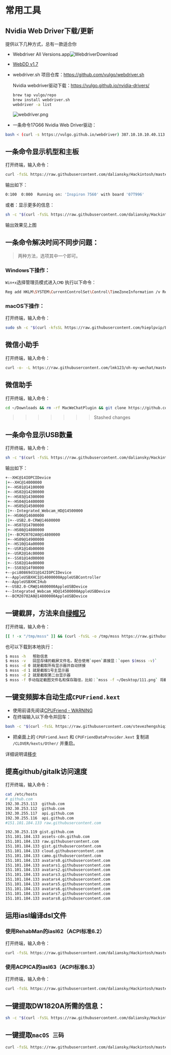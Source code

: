 # 常用工具

## Nvidia Web Driver下载/更新

提供以下几种方式，总有一款适合你

- Webdriver All Versions.app![WebdriverDownload](WebdriverDownload.png)

- [WebDD v1.7](WebDD.command)

- webdriver.sh 项目仓库：<https://github.com/vulgo/webdriver.sh>

  Nvidia webdriver驱动下载：<https://vulgo.github.io/nvidia-drivers/>

  ```bash
  brew tap vulgo/repo
  brew install webdriver.sh
  webdriver -a list
  ```

  ![webdriver.png](webdriver.png)

- 一条命令17G66 Nvidia Web Driver驱动：

```bash
bash < (curl -s https://vulgo.github.io/webdriver) 387.10.10.10.40.113
```

## 一条命令显示机型和主板

打开终端，输入命令：

```bash
curl -fsSL https://raw.githubusercontent.com/daliansky/Hackintosh/master/Tools/bdmesg -o /tmp/bdmesg && chmod +x /tmp/bdmesg && sh -c /tmp/bdmesg | grep Running
```

输出如下：

```bash
0:100  0:000  Running on: 'Inspiron 7560' with board '07T996'
```

或者：显示更多的信息：

```bash
sh -c "$(curl -fsSL https://raw.githubusercontent.com/daliansky/Hackintosh/master/Tools/archey)"
```

输出效果见上图

## 一条命令解决时间不同步问题：

> 两种方法，选项其中一个即可。

### Windows下操作：

`Win+x`选择管理员模式进入`CMD`
执行以下命令：

```bash
Reg add HKLM\SYSTEM\CurrentControlSet\Control\TimeZoneInformation /v RealTimeIsUniversal /t REG_DWORD /d 1
```

### macOS下操作：

打开终端，输入命令：

```bash
sudo sh -c "$(curl -kfsSL https://raw.githubusercontent.com/hieplpvip/LocalTime-Toggle/master/fix_time_osx.sh)"
```



## 微信小助手

打开终端，输入命令：

```bash
curl -o- -L https://raw.githubusercontent.com/lmk123/oh-my-wechat/master/install.sh | bash -s
```

## 微信助手

打开终端，输入命令：

```bash
cd ~/Downloads && rm -rf MacWeChatPlugin && git clone https://github.com/cuiyu8580/MacWeChatPlugin.git --depth=1 && ./MacWeChatPlugin/Other/Install.sh
```


>>>>>>> Stashed changes
## 一条命令显示USB数量

打开终端，输入命令：

```bash
sh -c "$(curl -fsSL https://raw.githubusercontent.com/daliansky/Hackintosh/master/Tools/usb_Ports)"
```

输出如下：

```bash
+--XHC@14IOPCIDevice
|+--XHC@14000000
|+--HS01@14100000
|+--HS02@14200000
|+--HS03@14300000
|+--HS04@14400000
|+--HS05@14500000
||+--Integrated_Webcam_HD@14500000
|+--HS06@14600000
||+--USB2.0-CRW@14600000
|+--HS07@14700000
|+--HS08@14800000
||+--BCM20702A0@14800000
|+--HS09@14900000
|+--HS10@14a00000
|+--USR1@14b00000
|+--USR2@14c00000
|+--SS01@14d00000
|+--SS02@14e00000
|+--SS03@14f00000
+--pci80869d31@142IOPCIDevice
+--AppleUSBXHCI@14000000AppleUSBController
+--AppleUSBXHCIHub
+--USB2.0-CRW@14600000AppleUSBDevice
+--Integrated_Webcam_HD@14500000AppleUSBDevice
+--BCM20702A0@14800000AppleUSBDevice
```

## 一键截屏，方法来自[绿帽兄](https://github.com/lihaoyun6)

打开终端，输入命令：

```bash
[[ ! -x "/tmp/msss" ]] && (curl -fsSL -o /tmp/msss https://raw.githubusercontent.com/daliansky/Hackintosh/master/Tools/msss && chmod a+x /tmp/msss && open $(/tmp/msss -v)) || open $(/tmp/msss -v)
```

也可以下载到本地执行：

```bash
$ msss -h   帮助信息
$ msss -v   回显存储的截屏文件名，配合使用`open`直接显：`open $(msss -v)`
$ msss -d 0 就是截取所有显示器并自动拼接
$ msss -d 1 就是截取1号主显示器
$ msss -d 2 就是截取第二台显示器
$ msss -f 手动指定截图文件名和保存路径，比如：`msss -f ~/Desktop/111.png` 将截屏保存到桌面上
```

## 一键变频脚本自动生成`CPUFriend.kext`

- 使用前请先阅读[CPUFriend - WARNING](https://github.com/acidanthera/CPUFriend/blob/master/Instructions.md#warning)
- 在终端输入以下命令并回车：

```bash
bash -c "$(curl -fsSL https://raw.githubusercontent.com/stevezhengshiqi/one-key-cpufriend/master/one-key-cpufriend.sh)"
```

- 把桌面上的 `CPUFriend.kext` 和 `CPUFriendDataProvider.kext` 复制进 `/CLOVER/kexts/Other/` 并重启。

详细说明请[移步](https://github.com/stevezhengshiqi/one-key-cpufriend/blob/master/README_CN.md)

## 提高github/gitalk访问速度

打开终端，输入命令：

```bash
cat /etc/hosts
# github.com
192.30.253.113	github.com
192.30.253.112	github.com
192.30.255.117	api.github.com
192.30.255.116	api.github.com
#151.101.184.133 raw.githubusercontent.com

192.30.253.119 gist.github.com
151.101.184.133 assets-cdn.github.com
151.101.184.133 raw.githubusercontent.com
151.101.184.133 gist.githubusercontent.com
151.101.184.133 cloud.githubusercontent.com
151.101.184.133 camo.githubusercontent.com
151.101.184.133 avatars0.githubusercontent.com
151.101.184.133 avatars1.githubusercontent.com
151.101.184.133 avatars2.githubusercontent.com
151.101.184.133 avatars3.githubusercontent.com
151.101.184.133 avatars4.githubusercontent.com
151.101.184.133 avatars5.githubusercontent.com
151.101.184.133 avatars6.githubusercontent.com
151.101.184.133 avatars7.githubusercontent.com
151.101.184.133 avatars8.githubusercontent.com
```

## 运用iasl编译dsl文件

### 使用RehabMan的iasl62（ACPI标准6.2）

打开终端，输入命令：

```bash
curl -fsSL https://raw.githubusercontent.com/daliansky/Hackintosh/master/Tools/iasl-RM -o /tmp/iasl-RM && chmod +x /tmp/iasl-RM && sh -c /tmp/iasl-RM -l <dsl文件路径>
```

### 使用ACPICA的iasl63（ACPI标准6.3）

打开终端，输入命令：

```bash
curl -fsSL https://raw.githubusercontent.com/daliansky/Hackintosh/master/Tools/iasl63 -o /tmp/iasl63 && chmod +x /tmp/iasl63 && sh -c /tmp/iasl63 -l <dsl文件路径>
```

## 一键提取DW1820A所需的信息：

```bash
sh -c "$(curl -fsSL https://raw.githubusercontent.com/daliansky/Hackintosh/master/Tools/DW1820A)"

```

## 一键提取`macOS 三码`

```bash
curl -fsSL https://raw.githubusercontent.com/daliansky/Hackintosh/master/Tools/macserial -o /tmp/macserial && chmod +x /tmp/macserial && sh -c /tmp/macserial | grep -w 'Model:\|Valid:\|Hardware UUID:\|ROM:\|MLB:\|Serial Number:' | sed '/ \- /d' | tr -d ' ' | sed $'s/Model:/SystemProductName:/g' | sed $'s/HardwareUUID:/SystemUUID:/g' | sed $'s/SerialNumber:/SystemSerialNumber:/g' | sed $'s/\:/\: /g' ## 一键提取三码，自己试试就行了，别帖出来哈
```

